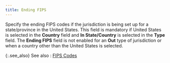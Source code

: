 ```yaml
---
title: Ending FIPS
---
```



Specify the ending FIPS codes if the jurisdiction is being set up for  a state/province in the United States. This field is mandatory if United  States is selected in the **Country**  field and **In State/Country** is  selected in the **Type** field. The  **Ending FIPS** field is not enabled  for an **Out** type of jurisdiction  or when a country other than the United States is selected.


{:.see_also}
See also
: [FIPS  Codes](JavaScript:RelatedTopics1.Click())<!--Metadata type="DesignerControl" startspan
<object CLASSID="clsid:ADB880A6-D8FF-11CF-9377-00AA003B7A11"
	ID=RelatedTopics1
	TYPE="application/x-oleobject">
</object>-->

<object classid="clsid:ADB880A6-D8FF-11CF-9377-00AA003B7A11" id="RelatedTopics1" type="application/x-oleobject"> 
 <param name="Command" value="Related Topics">
<param name="Window" value="second">
<param name="Item1" value="FIPS codes;{{site.sc_chm}}/options/sales-tax/tax-jurisdictions/jurisdiction-details/fips_codes.html">
</object><!--Metadata type="DesignerControl" endspan-->
